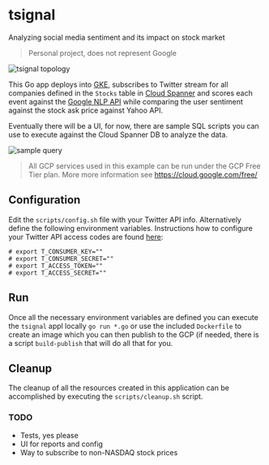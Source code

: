 # tsignal
Analyzing social media sentiment and its impact on stock market

> Personal project, does not represent Google

![tsignal topology](/../master/images/tsignal-topology.png?raw=true "tsignal topology")

This Go app deploys into [GKE](https://cloud.google.com/container-engine/), subscribes to Twitter stream for all companies defined in the `Stocks` table in [Cloud Spanner](https://cloud.google.com/spanner/) and scores each event against the [Google NLP API](https://cloud.google.com/natural-language/) while comparing the user sentiment against the stock ask price against Yahoo API. 

Eventually there will be a UI, for now, there are sample SQL scripts you can use to execute against the Cloud Spanner DB to analyze the data. 

![sample query](/../master/images/sample-query-result.png?raw=true "sample query")

> All GCP services used in this example can be run under the GCP Free Tier plan. More more information see https://cloud.google.com/free/

## Configuration

Edit the `scripts/config.sh` file with your Twitter API info. Alternatively
define the following environment variables. Instructions how to configure your Twitter API access codes are found [here](http://docs.inboundnow.com/guide/create-twitter-application/):

```
# export T_CONSUMER_KEY=""
# export T_CONSUMER_SECRET=""
# export T_ACCESS_TOKEN=""
# export T_ACCESS_SECRET=""
```

## Run

Once all the necessary environment variables are defined you can execute the `tsignal` appl locally `go run *.go` or use the included `Dockerfile` to create an image which you can then publish to the GCP (if needed, there is a script `build-publish` that will do all that for you.

## Cleanup

The cleanup of all the resources created in this application can be accomplished by executing the `scripts/cleanup.sh` script.

### TODO

* Tests, yes please
* UI for reports and config
* Way to subscribe to non-NASDAQ stock prices 
